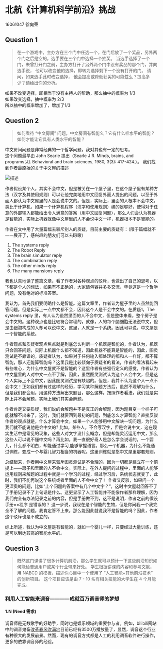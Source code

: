 # 北航《计算机科学前沿》挑战
16061047 徐向荣

## Question 1  
> 在一个游戏中，主办方在三个门中任选一个，在门后放了一个奖品，另外两个门之后是空的。选手要在三个门中选择一个抽奖。 当选手选择了一个门，未曾打开门之前，主办方打开了另外两个门中没有奖品的那个门，并向选手说， 他可以改变他的选择，即转为选择剩下一个没有打开的门。 请问，如果选手此时改变选择， 他会提高或降低获奖的可能性么？提高多少？请给出你的分析。

  如果不改变选择，即相当于没有主持人的帮助，那么抽中的概率为 1/3  
  如果改变选择，抽中概率为 2/3  
  所以抽中的概率增加了，增加了1/3  

## Question 2
>如何看待 “中文房间” 问题，中文房间有智能么？它有什么样水平的智能？如何才能让它具有人类水平的智能？

  中文房间问题是非常经典的一个哲学问题，我对其也有一定的思考。  
  这个问题最早由 John Searle 提出（Searle J R. Minds, brains, and programs[J]. Behavioral and brain sciences, 1980, 3(3): 417-424.）。
我们找到作者最原始的关于中文屋的描述

![描述](https://github.com/xurongxiang/homework/blob/master/1.png)

  作者假设某个人，其实不会中文，但是被关在一个屋子里，在这个屋子里有某种方法（汉字及其使用规则）可以让他完美地用中文回复外面人提出的问题，以至于外面人都认为中文屋里的人是会说中文的。但是，实际上，里面的人根本不会中文。类比于计算机，如果一个计算机程序（汉字和使用规则）编的足够好，使得对于任意的外部输入都能给出令人满意的答案（用中文回复问题），那么人们会认为机器是智能的，实际上机器就像中文屋里的人不会说中文一样，机器根本不是智能的。

  作者在文中用了大量篇幅去驳斥别人的质疑，目前主要的质疑有：（限于篇幅就不一一展开了，感兴趣的朋友们可以去瞅瞅）
  1. The systems reply 
  2. The Robot Reply
  3. The brain simulator reply
  4. The combination reply
  5. The other minds reply
  6. The many mansions reply

  我也认真地读了整篇文章，看了作者对各种观点的驳斥，也做出了自己的思考，以下都是个人的想法，如果有不正确的，大家请包容并多多交流，毕竟这是一个哲学问题，没有绝对的标准答案。

  我认为，首先我们要明确什么是智能。这篇文章里，作者认为屋子里的人虽然能回答问题，但是实际上一点中文都不会，因此这个人是不会中文的。在质疑1，The systems reply 里，有人认为虽然里面的人不会中文，但是整体来看，整个房子是会中文的。这种观点也是比较符合常理的，就像，人的每个脑细胞无法说中文，但是由细胞构成的人却可以说中文，这里，人就是一个系统。因此可以说，中文屋是一个智能的系统。  
  
  作者观点和质疑者观点焦点就是到底怎么判断一个机器是智能的，作者认为，机器只会回答问题，实际上机器什么都不知道，因此机器不能算是智能的，因此，图灵测试是不靠谱的。质疑者认为，如果对于任何输入都处理的都和人一样好，都不算智能，那人还能算智能吗？这里我是比较倾向于质疑者的看法，作者的看法看起来有些唯心，为什么中文屋就不是智能的？这里作者有些强行定义的感觉，作者认为中文屋里的人对中文一点不了解，因此，虽然图灵测试认为这个人会中文，但是这个人实际上不会中文，因此图灵测试是有缺陷的。但是，我并不认为这个人一点不会中文！正如我们都有过这样的经历，学习某种解题方法后，虽然不理解为什么，但是我们都会用，用这种方法解出来题目，那么这样，按照作者看法，我们就是实际上并不会解题，实际上我们其实会解题。
  
  作者肯定又要质疑，我们说的会解题并不是真正的会解题，因为题目变一个样子可能就解不出来了，这时，我们就要回到最初的问题，到底怎么才算智能？直接反驳作者的观点就是，什么才算会中文。如果一个人能够用中文解决一切问题，为什么我们就不能说他是会中文的? 比如，某些人，不会写汉字，但是会说中文，这在现实生活中是常见的现象，这些人对文字没什么概念，但是却能灵活运用中文，那么这些人可以说不懂中文吗？再比如，我一直很好奇人是怎么学会说话的，一个婴儿，什么都不明白，却能通过学习,能够掌握语言。那么一个机器，为什么不能通过训练，变成一个与婴儿智力相当的机器呢。这里训练就是指中文屋里那套规则。
  
  总结起来，作者用中文屋来驳斥图灵测试是不合理的，因为一切都是建立在一个前提上——房子和里面的人不会中文。实际上，在外人提问的过程中，里面的人能够运用规则来解题的过程中就是一个学习的过程，经过学习后，系统状态就变了，此时，我们不能再说这个系统或者里面的人不会中文了！
  作者又反驳，如果问一个更深奥的问题，比如“上个问题的答案中有几个中文字？”，这时中文屋就回答不了了手册记录不了上句话是什么。这更显示了人工智能并不能像作者那样理解，因为我们完全有办法记录之前的内容，但是手册做不到，这不是说明，作者之前的假设 手册==程序 是错误的？ 退一步说，我现在是个智能的生物，但是你问我一个我完全不了解的问题，我肯定答不上来，那么能因此就说我不是智能的吗？因此，作者这个驳斥也是不成立的。
  
  综上所述，我认为中文屋是有智能的，就如一个婴儿一样，只要经过大量训练，还是可以到达较高的智能水平的。
  
  ## Question 3
  
>既然这门课讲了很多计算机前沿，那么学生就可以预计一下这些前沿知识如何能给普通用户或某个行业带来好处。 学生根据讲课的内容和参考文献，用 NABCD 的模板，描述你心目中一个使用了 “人工智能+其他前沿技术” 的创新项目。 这个项目应该是由 7 - 10 名有相关技能的大学生在 4 个月能完成。

### 利用人工智能来调音————成就百万调音师的梦想

#### 1.N (Need 需求)
调音师是无数歌手的好助手，同时也是娱乐领域的重要参与者。例如，bilibili网站中的调音鬼畜[改革春风吹满地](https://www.bilibili.com/video/av19390801?from=search&seid=837014945282052506)目前已经有3500万播放量了，显然，调音这个行业有种很大的发展前景。然而，现有的调音方式都是人工的利用调音软件进行操作，更多的依靠调音师的经验。



  
